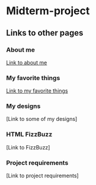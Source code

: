 # Midterm-project

## Links to other pages
### About me
[Link to about me](Aboutme.md)
### My favorite things
[Link to my favorite things](favoritethings.md)
### My designs
[Link to some of my designs]
### HTML FizzBuzz
[Link to FizzBuzz]
### Project requirements
[Link to project requirements]
